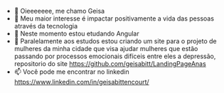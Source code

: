 - 👋 Oieeeeeee, me chamo Geisa
- 👀 Meu maior interesse é impactar positivamente a vida das pessoas através da tecnologia
- 🌱 Neste momento estou etudando Angular
- 💞️ Paralelamente aos estudos estou criando um site para o projeto de mulheres da minha cidade que visa ajudar mulheres que estão passando por processos emocionais difíceis entre eles a depressão, repositorio do site https://github.com/geisabitt/LandingPageAnas
- 📫 Você pode me encontrar no linkedin https://www.linkedin.com/in/geisabittencourt/

